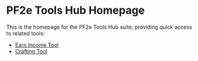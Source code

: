 # PF2e Tools Hub Homepage

This is the homepage for the PF2e Tools Hub suite, providing quick access to related tools:

- [Earn Income Tool](https://earnincome.tuhsrpg.com)
- [Crafting Tool](https://crafting.tuhsrpg.com)

